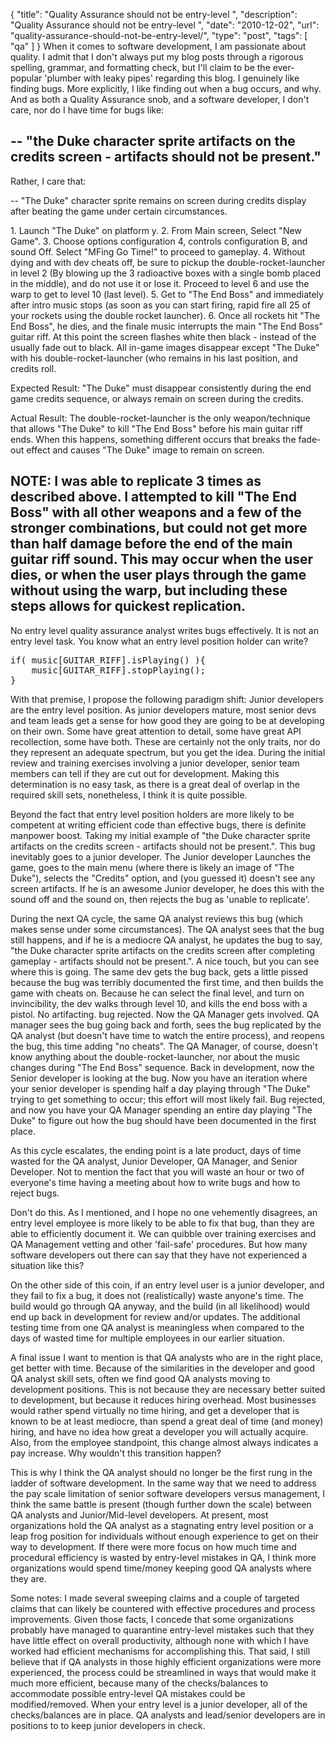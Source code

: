 {
  "title": "Quality Assurance should not be entry-level ",
  "description": "Quality Assurance should not be entry-level ",
  "date": "2010-12-02",
  "url": "quality-assurance-should-not-be-entry-level/",
  "type": "post",
  "tags": [
    "qa"
  ]
}
When it comes to software development, I am passionate about quality.  I admit that I don't always put my blog posts through a rigorous spelling, grammar, and formatting check, but I'll claim to be the ever-popular 'plumber with leaky pipes' regarding this blog.  I genuinely like finding bugs.  More explicitly, I like finding out when a bug occurs, and why.  And as both a Quality Assurance snob, and a software developer, I don't care, nor do I have time for bugs like:

--
"the Duke character sprite artifacts on the credits screen - artifacts should not be present."  
--

Rather, I care that:

--
"The Duke" character sprite remains on screen during credits display after beating the game under certain circumstances.

1\.  Launch "The Duke" on platform y.
2\.  From Main screen, Select "New Game".
3\.  Choose options configuration 4, controls configuration B, and sound Off.  Select "MFing Go Time!" to proceed to gameplay.
4\.  Without dying and with dev cheats off, be sure to pickup the double-rocket-launcher in level 2 (By blowing up the 3 radioactive boxes with a single bomb placed in the middle), and do not use it or lose it.  Proceed to level 6 and use the warp to get to level 10 (last level).
5\.  Get to "The End Boss" and immediately after intro music stops (as soon as you can start firing, rapid fire all 25 of your rockets using the double rocket launcher).
6\.  Once all rockets hit "The End Boss", he dies, and the finale music interrupts the main "The End Boss" guitar riff.  At this point the screen flashes white then black - instead of the usually fade out to black.  All in-game images disappear except "The Duke" with his double-rocket-launcher (who remains in his last position, and credits roll.

Expected Result:  "The Duke" must disappear consistently during the end game credits sequence, or always remain on screen during the credits.

Actual Result:  The double-rocket-launcher is the only weapon/technique that allows "The Duke" to kill "The End Boss" before his main guitar riff ends.  When this happens, something different occurs that breaks the fade-out effect and causes "The Duke" image to remain on screen.

NOTE:  I was able to replicate 3 times as described above.  I attempted to kill "The End Boss" with all other weapons and a few of the stronger combinations, but could not get more than half damage before the end of the main guitar riff sound.  This may occur when the user dies, or when the user plays through the game without using the warp, but including these steps allows for quickest replication.
--

No entry level quality assurance analyst writes bugs effectively.  It is not an entry level task.  You know what an entry level position holder can write?  

<pre>if( music[GUITAR_RIFF].isPlaying() ){
    music[GUITAR_RIFF].stopPlaying();
}</pre>

With that premise, I propose the following paradigm shift:  Junior developers are the entry level position.  As junior developers mature, most senior devs and team leads get a sense for how good they are going to be at developing on their own.  Some have great attention to detail, some have great API recollection, some have both.  These are certainly not the only traits, nor do they represent an adequate spectrum, but you get the idea.  During the initial review and training exercises involving a junior developer, senior team members can tell if they are cut out for development.  Making this determination is no easy task, as there is a great deal of overlap in the required skill sets, nonetheless, I think it is quite possible.  

Beyond the fact that entry level position holders are more likely to be competent at writing efficient code than effective bugs, there is definite manpower boost.  Taking my initial example of "the Duke character sprite artifacts on the credits screen - artifacts should not be present.".  This bug inevitably goes to a junior developer.  The Junior developer Launches the game, goes to the main menu (where there is likely an image of "The Duke"), selects the "Credits" option, and (you guessed it) doesn't see any screen artifacts.  If he is an awesome Junior developer, he does this with the sound off and the sound on, then rejects the bug as 'unable to replicate'.  

During the next QA cycle, the same QA analyst reviews this bug (which makes sense under some circumstances).  The QA analyst sees that the bug still happens, and if he is a mediocre QA analyst, he updates the bug to say, "the Duke character sprite artifacts on the credits screen after completing gameplay - artifacts should not be present.".  A nice touch, but you can see where this is going.  The same dev gets the bug back, gets a little pissed because the bug was terribly documented the first time, and then builds the game with cheats on.  Because he can select the final level, and turn on invincibility, the dev walks through level 10, and kills the end boss with a pistol.  No artifacting.  bug rejected.  Now the QA Manager gets involved.  QA manager sees the bug going back and forth, sees the bug replicated by the QA analyst (but doesn't have time to watch the entire process), and reopens the bug, this time adding "no cheats".  The QA Manager, of course, doesn't know anything about the double-rocket-launcher, nor about the music changes during "The End Boss" sequence.  Back in development, now the Senior developer is looking at the bug.  Now you have an iteration where your senior developer is spending half a day playing through "The Duke" trying to get something to occur; this effort will most likely fail.  Bug rejected, and now you have your QA Manager spending an entire day playing "The Duke" to figure out how the bug should have been documented in the first place.  

As this cycle escalates, the ending point is a late product, days of time wasted for the QA analyst, Junior Developer, QA Manager, and Senior Developer.  Not to mention the fact that you will waste an hour or two of everyone's time having a meeting about how to write bugs and how to reject bugs.  

Don't do this.  As I mentioned, and I hope no one vehemently disagrees, an entry level employee is more likely to be able to fix that bug, than they are able to efficiently document it.  We can quibble over training exercises and QA Management vetting and other 'fail-safe' procedures.  But how many software developers out there can say that they have not experienced a situation like this?  

On the other side of this coin, if an entry level user is a junior developer, and they fail to fix a bug, it does not (realistically) waste anyone's time.  The build would go through QA anyway, and the build (in all likelihood) would end up back in development for review and/or updates.  The additional testing time from one QA analyst is meaningless when compared to the days of wasted time for multiple employees in our earlier situation.

A final issue I want to mention is that QA analysts who are in the right place, get better with time.  Because of the similarities in the developer and good QA analyst skill sets, often we find good QA analysts moving to development positions.  This is not because they are necessary better suited to development, but because it reduces hiring overhead.  Most businesses would rather spend virtually no time hiring, and get a developer that is known to be at least mediocre, than spend a great deal of time (and money) hiring, and have no idea how great a developer you will actually acquire.  Also, from the employee standpoint, this change almost always indicates a pay increase. Why wouldn't this transition happen?  

This is why I think the QA analyst should no longer be the first rung in the ladder of software development.  In the same way that we need to address the pay scale limitation of senior software developers versus management, I think the same battle is present (though further down the scale) between QA analysts and Junior/Mid-level developers.  At present, most organizations hold the QA analyst as a stagnating entry level position or a leap frog position for individuals without enough experience to get on their way to development.  If there were more focus on how much time and procedural efficiency is wasted by entry-level mistakes in QA, I think more organizations would spend time/money keeping good QA analysts where they are.  

Some notes:  I made several sweeping claims and a couple of targeted claims that can likely be countered with effective procedures and process improvements.  Given those facts, I concede that some organizations probably have managed to quarantine entry-level mistakes such that they have little effect on overall productivity, although none with which I have worked had efficient mechanisms for accomplishing this.  That said, I still believe that if QA analysts in those highly efficient organizations were more experienced, the process could be streamlined in ways that would make it much more efficient, because many of the checks/balances to accommodate possible entry-level QA mistakes could be modified/removed.  When your entry level is a junior developer, all of the checks/balances are in place.  QA analysts and lead/senior developers are in positions to to keep junior developers in check.  
